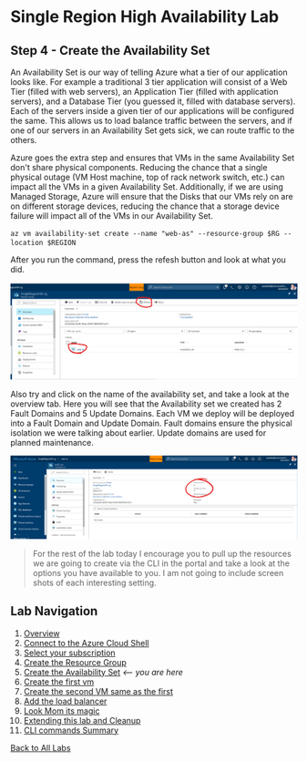 # Single Region High Availability Lab 
## Step 4 - Create the Availability Set

An Availability Set is our way of telling Azure what a tier of our application looks like. For example a traditional 3 tier application will consist of a Web Tier (filled with web servers), an Application Tier (filled with application servers), and a Database Tier (you guessed it, filled with database servers). Each of the servers inside a given tier of our applications will be configured the same. This allows us to load balance traffic between the servers, and if one of our servers in an Availability Set gets sick, we can route traffic to the others. 

Azure goes the extra step and ensures that VMs in the same Availability Set don't share physical components. Reducing the chance that a single physical outage (VM Host machine, top of rack network switch, etc.) can impact all the VMs in a given Availability Set. Additionally, if we are using Managed Storage, Azure will ensure that the Disks that our VMs rely on are on different storage devices, reducing the chance that a storage device failure will impact all of the VMs in our Availability Set. 

```
az vm availability-set create --name "web-as" --resource-group $RG --location $REGION
```

After you run the command, press the refesh button and look at what you did.

![Portal Refresh](./img/portal-refresh.png)

Also try and click on the name of the availability set, and take a look at the overview tab. Here you will see that the Availability set we created has 2 Fault Domains and 5 Update Domains. Each VM we deploy will be deployed into a Fault Domain and Update Domain. Fault domains ensure the physical isolation we were talking about earlier. Update domains are used for planned maintenance. 

![Fault and Update Domains](./img/fault-update-domains.png)

> For the rest of the lab today I encourage you to pull up the resources we are going to create via the CLI in the portal and take a look at the options you have available to you. I am not going to include screen shots of each interesting setting. 

## Lab Navigation
1. [Overview](./) 
1. [Connect to the Azure Cloud Shell](./step01.html)
1. [Select your subscription](./step02.html)
1. [Create the Resource Group](./step03.html)
1. [Create the Availability Set](./step04.html) *<-- you are here*
1. [Create the first vm](./step05.html)
1. [Create the second VM same as the first](./step06.html)
1. [Add the load balancer](./step07.html)
1. [Look Mom its magic](./step08.html)
1. [Extending this lab and Cleanup](./step09.html)
1. [CLI commands Summary](./summary.html)

[Back to All Labs](../index.html)